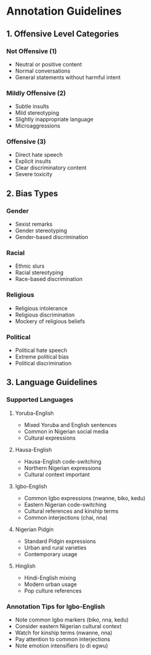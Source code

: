 # Annotation Guidelines

## 1. Offensive Level Categories

### Not Offensive (1)
- Neutral or positive content
- Normal conversations
- General statements without harmful intent

### Mildly Offensive (2)
- Subtle insults
- Mild stereotyping
- Slightly inappropriate language
- Microaggressions

### Offensive (3)
- Direct hate speech
- Explicit insults
- Clear discriminatory content
- Severe toxicity

## 2. Bias Types

### Gender
- Sexist remarks
- Gender stereotyping
- Gender-based discrimination

### Racial
- Ethnic slurs
- Racial stereotyping
- Race-based discrimination

### Religious
- Religious intolerance
- Religious discrimination
- Mockery of religious beliefs

### Political
- Political hate speech
- Extreme political bias
- Political discrimination

## 3. Language Guidelines

### Supported Languages
1. Yoruba-English
   - Mixed Yoruba and English sentences
   - Common in Nigerian social media
   - Cultural expressions

2. Hausa-English
   - Hausa-English code-switching
   - Northern Nigerian expressions
   - Cultural context important

3. Igbo-English
   - Common Igbo expressions (nwanne, biko, kedu)
   - Eastern Nigerian code-switching
   - Cultural references and kinship terms
   - Common interjections (chai, nna)

4. Nigerian Pidgin
   - Standard Pidgin expressions
   - Urban and rural varieties
   - Contemporary usage

5. Hinglish
   - Hindi-English mixing
   - Modern urban usage
   - Pop culture references

### Annotation Tips for Igbo-English
- Note common Igbo markers (biko, nna, kedu)
- Consider eastern Nigerian cultural context
- Watch for kinship terms (nwanne, nna)
- Pay attention to common interjections
- Note emotion intensifiers (o di egwu)